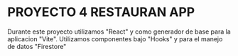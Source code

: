 <h1>PROYECTO 4 RESTAURAN APP</h1>

<p>Durante este proyecto utilizamos "React" y como generador de base para la aplicacion "Vite". Utilizamos componentes bajo "Hooks" y para el manejo de datos "Firestore"</p>

